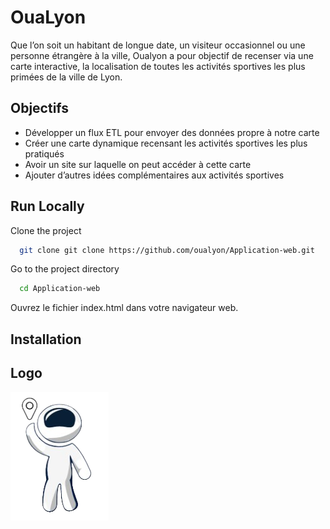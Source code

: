 
# OuaLyon

Que l’on soit un habitant de longue date, un visiteur occasionnel ou une personne étrangère à la ville, Oualyon a pour objectif de recenser via une carte interactive, la localisation de toutes les activités sportives les plus primées de la ville de Lyon.


## Objectifs

- Développer un flux ETL pour envoyer des données propre à notre carte
- Créer une carte dynamique recensant les activités sportives les plus pratiqués
- Avoir un site sur laquelle on peut accéder à cette carte 
- Ajouter d’autres idées complémentaires aux activités sportives



## Run Locally

Clone the project

```bash
  git clone git clone https://github.com/oualyon/Application-web.git
```

Go to the project directory

```bash
  cd Application-web
```
Ouvrez le fichier index.html dans votre navigateur web.


## Installation




## Logo
![Logo](https://raw.githubusercontent.com/oualyon/Application-web/main/img/logo.png?token=GHSAT0AAAAAACBLHYMOQCV23PA7CFY2JGF2ZB7XMDQ)

